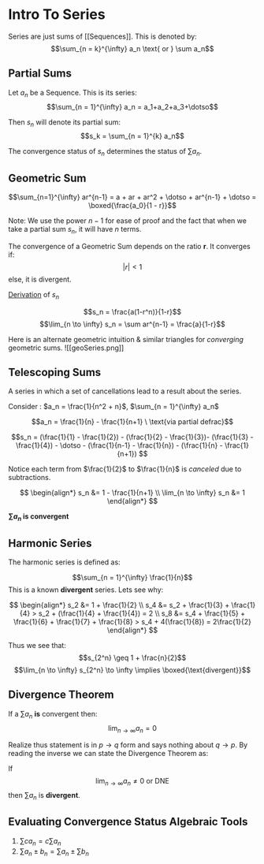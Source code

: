# Intro To Series

Series are just sums of [[Sequences]]. This is denoted by:
$$\sum_{n = k}^{\infty} a_n \text{ or } \sum a_n$$

## Partial Sums
Let $a_n$ be a Sequence.
This is its series:
$$\sum_{n = 1}^{\infty} a_n = a_1+a_2+a_3+\dotso$$

Then $s_n$ will denote its partial sum:
$$s_k = \sum_{n = 1}^{k} a_n$$

The convergence status of $s_n$ determines the status of $\sum a_n$.

## Geometric Sum
$$\sum_{n=1}^{\infty} ar^{n-1} = a + ar + ar^2 + \dotso + ar^{n-1} + \dotso = \boxed{\frac{a_0}{1 - r}}$$

Note: We use the power $n-1$ for ease of proof and the fact that when we take a partial sum $s_n$, it will have  $n$ terms.

The convergence of a Geometric Sum depends on the ratio **r**.
It converges if:
$$|r| \lt 1 $$
else, it is divergent.

[Derivation](https://www.youtube.com/watch?v=MBY4WqbOkJg) of $s_n$

$$s_n = \frac{a(1-r^n)}{1-r}$$
$$\lim_{n \to \infty} s_n = \sum ar^{n-1} = \frac{a}{1-r}$$

Here is an alternate geometric intuition & similar triangles for *converging* geometric sums.
![[geoSeries.png]]
## Telescoping Sums
A series in which a set of cancellations lead to a result about the series. 

Consider  : $a_n = \frac{1}{n^2 + n}$,  $\sum_{n = 1}^{\infty} a_n$

$$a_n = \frac{1}{n} - \frac{1}{n+1} \ \text{via partial defrac}$$

$$s_n = (\frac{1}{1} - \frac{1}{2}) - (\frac{1}{2} - \frac{1}{3})- (\frac{1}{3} - \frac{1}{4}) - \dotso - (\frac{1}{n-1} - \frac{1}{n}) - (\frac{1}{n} - \frac{1}{n+1})
$$

Notice each term from $\frac{1}{2}$ to $\frac{1}{n}$ is *canceled* due to subtractions.

$$
\begin{align*}
s_n &= 1 - \frac{1}{n+1} \\
\lim_{n \to \infty} s_n &= 1
\end{align*}
$$

**$\sum a_n$ is convergent**

## Harmonic Series

The harmonic series is defined as:

$$\sum_{n = 1}^{\infty} \frac{1}{n}$$
This is a known **divergent** series. Lets see why:

$$
\begin{align*}
s_2 &= 1 + \frac{1}{2} \\
s_4 &= s_2 + \frac{1}{3} + \frac{1}{4} > s_2 + (\frac{1}{4} + \frac{1}{4}) = 2 \\
s_8 &= s_4 + \frac{1}{5} + \frac{1}{6} + \frac{1}{7} + \frac{1}{8} > s_4 + 4(\frac{1}{8}) = 2\frac{1}{2}
\end{align*}
$$

Thus we see that:
$$s_{2^n} \geq 1 + \frac{n}{2}$$
$$\lim_{n \to \infty} s_{2^n} \to \infty \implies \boxed{\text{divergent}}$$

## Divergence Theorem

If a $\sum a_n$ **is** convergent then:
$$\lim_{n \to \infty} a_n = 0$$

Realize thus statement is in $p \to q$ form and says nothing about $q \to p$. By reading the inverse we can state the Divergence Theorem as:

If
$$\lim_{n \to \infty} a_n \neq 0 \text{ or DNE} $$
then $\sum a_n$ is **divergent**.

## Evaluating Convergence Status Algebraic Tools

1. $\sum ca_n = c\sum a_n$
2. $\sum a_n \pm b_n = \sum a_n \pm \sum b_n$